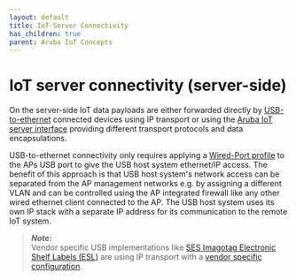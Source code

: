 ```yaml
---
layout: default
title: IoT-Server Connectivity
has_children: true
parent: Aruba IoT Concepts
---
```


# IoT server connectivity (server-side)

On the server-side IoT data payloads are either forwarded directly by [USB-to-ethernet](../iot-connectivity/aruba_iot_connectivity_index.md#usb-to-ethernet) connected devices using IP transport or using the [Aruba IoT server interface](../server-connectivity/aruba_iot_server_interface.md#aruba-iot-server-interface) providing different transport protocols and data encapsulations.

USB-to-ethernet connectivity only requires applying a [Wired-Port profile](../../configuration/aruba_wired_port_profile.md#wired-port-profile) to the APs USB port to give the USB host system ethernet/IP access. The benefit of this approach is that USB host system's network access can be separated from the AP management networks e.g. by assigning a different VLAN and can be controlled using the AP integrated firewall like any other wired ethernet client connected to the AP. The USB host system uses its own IP stack with a separate IP address for its communication to the remote IoT system.

>***Note:***  
>Vendor specific USB implementations like [SES Imagotag Electronic Shelf Labels (ESL)](../configuration/../../configuration/aruba_ses_imagotag_esl_configuration.md#ses-imagotag-esl-configuration) are using IP transport with a [vendor specific configuration](../iot-connectivity/aruba_iot_connectivity_index.md#vendor-specific-implementations).  